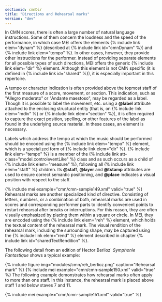 ```yaml
---
sectionid: cmnDir
title: "Directions and Rehearsal marks"
version: "dev"
---
```


In CMN scores, there is often a large number of natural language instructions. Some
of them
concern the loudness and the speed of the performance, in which case MEI offers the
elements
{% include link elem="dynam" %} (described at {% include link id="cmnDynam" %}) and {% include link elem="tempo" %}. In other cases, however, they provide other instructions for the performer.
Instead of providing separate elements for all possible types of such directions,
MEI offers
the generic {% include link elem="dir" %} element. Although this element is not CMN specific (it
is defined in {% include link id="shared" %}), it is especially important in this repertoire.

A tempo or character indication is often provided above the topmost staff of the first
measure of a score, movement, or section. This indication, such as "Allegro moderato"
or
"Andante maestoso", may be regarded as a label. Though it is possible to label the
movement,
etc. using a **@label** attribute attached to the enclosing structural entity (that
is, on {% include link elem="mdiv" %} or {% include link elem="section" %}), it is often required to
capture the exact position, spelling, or other features of the label as found in the
underlying source material. In these cases, an element is necessary.

Labels which address the tempo at which the music should be performed should be encoded
using the {% include link elem="tempo" %} element, which is a specialized form of {% include link elem="dir" %}. {% include link elem="tempo" %} is a member of the {% include link att-class="model.controleventLike" %} class and as such occurs as a child of {% include link elem="measure" %}, following all {% include link elem="staff" %} children. Its **@staff**,
**@layer** and **@tstamp** attributes are used to ensure correct semantic
positioning, and **@place** indicates a visual position with respect to the staff.

{% include mei example="cmn/cmn-sample149.xml" valid="true" %}
Rehearsal marks are another specialized kind of directive. Consisting of
letters, numbers, or a combination of both, rehearsal marks are used in scores and
corresponding performer parts to identify convenient points to restart rehearsal after
breaks or interruptions. For this reason, they are often visually emphasized by placing
them
within a square or circle. In MEI, they are encoded using the {% include link elem="reh" %}
element, which holds the textual content of the rehearsal mark. The visual rendition
of the
rehearsal mark, including the surrounding shape, may be captured using the {% include link elem="rend" %} element described in chapter {% include link id="sharedTextRendition" %}.

The following detail from an edition of Hector Berlioz' *Symphonie
Fantastique* shows a typical example:


{% include figure img="modules/cmn/reh_berlioz.png" caption="Rehearsal mark" %}
{% include mei example="cmn/cmn-sample150.xml" valid="true" %}
The following example demonstrates how rehearsal marks often apply to more than one
staff.
In this instance, the rehearsal mark is placed above staff 1 and below staves 7 and
11.

{% include mei example="cmn/cmn-sample151.xml" valid="true" %}
